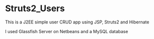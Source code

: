 # Struts2_Users
This is a J2EE simple user CRUD app using JSP, Struts2 and Hibernate

I used Glassfish Server on Netbeans and a MySQL database
